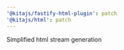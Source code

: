 ```yaml
---
'@kitajs/fastify-html-plugin': patch
'@kitajs/html': patch
---
```


Simplified html stream generation
